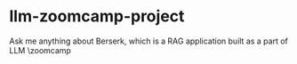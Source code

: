 # llm-zoomcamp-project
Ask me anything about Berserk, which is a RAG application built as a part of LLM \zoomcamp
